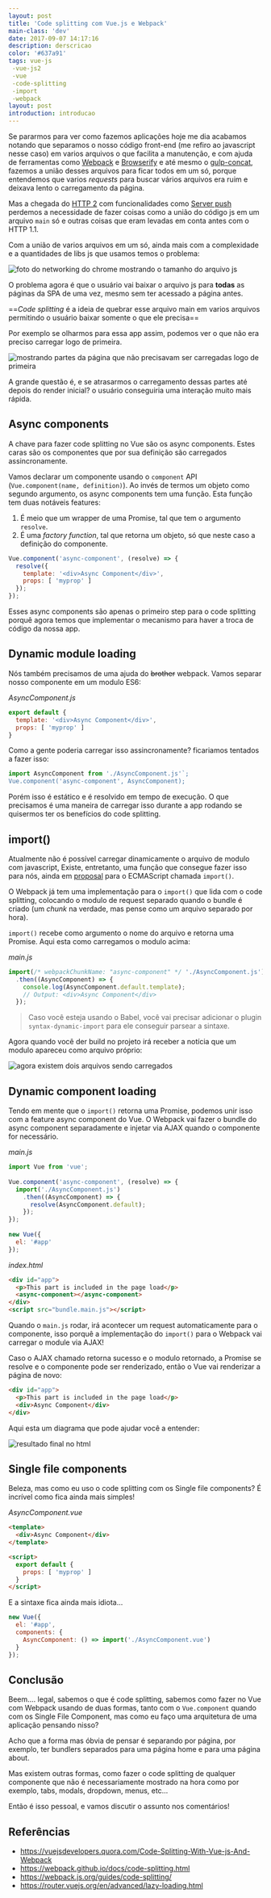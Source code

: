 ```yaml
---
layout: post
title: 'Code splitting com Vue.js e Webpack'
main-class: 'dev'
date: 2017-09-07 14:17:16 
description: derscricao
color: '#637a91'
tags: vue-js
 -vue-js2
 -vue
 -code-splitting
 -import
 -webpack
layout: post
introduction: introducao
---
```


Se pararmos para ver como fazemos aplicações hoje me dia acabamos notando que separamos o nosso código front-end (me refiro ao javascript nesse caso) em varios arquivos o que facilita a manutenção, e com ajuda de ferramentas como [Webpack](https://webpack.github.io/) e [Browserify](http://browserify.org/) e até mesmo o [gulp-concat](https://www.npmjs.com/package/gulp-concat), fazemos a união desses arquivos para ficar todos em um só, porque entendemos que varios _requests_ para buscar vários arquivos era ruim e deixava lento o carregamento da página.

Mas a chegada do [HTTP 2](https://en.wikipedia.org/wiki/HTTP/2) com funcionalidades como [Server push](http://blog.caelum.com.br/http2-server-push-na-pratica/) perdemos a necessidade de fazer coisas como a união do código js em um arquivo `main` só e outras coisas que eram levadas em conta antes com o HTTP 1.1.

Com a união de varios arquivos em um só, ainda mais com a complexidade e a quantidades de libs js que usamos temos o problema:

![foto do networking do chrome mostrando o tamanho do arquivo js](/content/images/2017/09/main-qimg-925bb293d17759f5be2a515db66eb4ae.jpg)

O problema agora é que o usuário vai baixar o arquivo js para **todas** as páginas da SPA de uma vez, mesmo sem ter acessado a página antes.

==_Code splitting_ é a ideia de quebrar esse arquivo main em varios arquivos permitindo o usuário baixar somente o que ele precisa==

Por exemplo se olharmos para essa app assim, podemos ver o que não era preciso carregar logo de primeira.

![mostrando partes da página que não precisavam ser carregadas logo de primeira](/content/images/2017/09/main-qimg-f8582b538693fdc8a418c4a08c84f870.jpg)

A grande questão é, e se atrasarmos o carregamento dessas partes até depois do render inicial? o usuário conseguiria uma interação muito mais rápida.

## Async components

A chave para fazer code splitting no Vue são os async components. Estes caras são os componentes que por sua definição são carregados assincronamente.

Vamos declarar um componente usando o `component` API (`Vue.component(name, definition)`). Ao invés de termos um objeto como segundo argumento, os async components tem uma função. Esta função tem duas notáveis features:

1. É meio que um wrapper de uma Promise, tal que tem o argumento `resolve`.
2. É uma _factory function_, tal que retorna um objeto, só que neste caso a definição do componente.

``` js
Vue.component('async-component', (resolve) => {
  resolve({
    template: '<div>Async Component</div>',
    props: [ 'myprop' ]
  });
});
```

Esses async components são apenas o primeiro step para o code splitting porquê agora temos que implementar o mecanismo para haver a troca de código da nossa app.


## Dynamic module loading

Nós também precisamos de uma ajuda do ~~brother~~ webpack. Vamos separar nosso componente em um modulo ES6:

_AsyncComponent.js_
```js
export default {
  template: '<div>Async Component</div>',
  props: [ 'myprop' ]
}
```

Como a gente poderia carregar isso assincronamente? ficariamos tentados a fazer isso:

```js
import AsyncComponent from './AsyncComponent.js'`;
Vue.component('async-component', AsyncComponent);
```

Porém isso é estático e é resolvido em tempo de execução. O que precisamos é uma maneira de carregar isso durante a app rodando se quisermos ter os benefícios do code splitting.

## import()

Atualmente não é possível carregar dinamicamente o arquivo de modulo com javascript, Existe, entretanto, uma função que consegue fazer isso para nós, ainda em [proposal](https://github.com/tc39/proposal-dynamic-import) para o ECMAScript chamada `import()`.

O Webpack já tem uma implementação para o `import()` que lida com o code splitting, colocando o modulo de request separado quando o bundle é criado (um _chunk_ na verdade, mas pense como um arquivo separado por hora).

`import()` recebe como argumento o nome do arquivo e retorna uma Promise. Aqui esta como carregamos o modulo acima:

_main.js_
```js
import(/* webpackChunkName: "async-component" */ './AsyncComponent.js')
  .then((AsyncComponent) => {
    console.log(AsyncComponent.default.template);
    // Output: <div>Async Component</div>
  });
```

> Caso você esteja usando o Babel, você vai precisar adicionar o plugin `syntax-dynamic-import` para ele conseguir parsear a sintaxe.

Agora quando você der build no projeto irá receber a notícia que um modulo apareceu como arquivo próprio:

![agora existem dois arquivos sendo carregados](https://qph.ec.quoracdn.net/main-qimg-44d748e3f9118ae3be2ddfe1d19a13a1.webp)


## Dynamic component loading

Tendo em mente que o `import()` retorna uma Promise, podemos unir isso com a feature async component do Vue. O Webpack vai fazer o bundle do async component separadamente e injetar via AJAX quando o componente for necessário.


_main.js_
```javascript
import Vue from 'vue';
 
Vue.component('async-component', (resolve) => {
  import('./AsyncComponent.js')
    .then((AsyncComponent) => {
      resolve(AsyncComponent.default);
    });
});
 
new Vue({ 
  el: '#app' 
});
```

_index.html_
```html
<div id="app">
  <p>This part is included in the page load</p>
  <async-component></async-component>
</div>
<script src="bundle.main.js"></script>
```

Quando o `main.js` rodar, irá acontecer um request automaticamente para o componente, isso porquê a implementação do `import()` para o Webpack vai carregar o module via AJAX!

Caso o AJAX chamado retorna sucesso e o modulo retornado, a Promise se resolve e o componente pode ser renderizado, então o Vue vai renderizar a página de novo:

```html
<div id="app">
  <p>This part is included in the page load</p>
  <div>Async Component</div>
</div>
```

Aqui esta um diagrama que pode ajudar você a entender:

![resultado final no html](/content/images/2017/09/main-qimg-dfd2c3bb4b891173d3c92573cd37e004.png)

## Single file components

Beleza, mas como eu uso o code splitting com os Single file components?
É incrível como fica ainda mais simples!

_AsyncComponent.vue_
```html
<template>
  <div>Async Component</div>
</template>

<script>
  export default {
    props: [ 'myprop' ]
  }
</script>
```

E a sintaxe fica ainda mais idiota...

```javascript
new Vue({ 
  el: '#app',
  components: {
    AsyncComponent: () => import('./AsyncComponent.vue')
  }
});
```

## Conclusão

Beem.... legal, sabemos o que é code splitting, sabemos como fazer no Vue com Webpack usando de duas formas, tanto com o `Vue.component` quando com os Single File Component, mas como eu faço uma arquitetura de uma aplicação pensando nisso?

Acho que a forma mas óbvia de pensar é separando por página, por exemplo, ter bundlers separados para uma página home e para uma página about.

Mas existem outras formas, como fazer o code splitting de qualquer componente que não é necessariamente mostrado na hora como por exemplo, tabs, modals, dropdown, menus, etc...

Então é isso pessoal, e vamos discutir o assunto nos comentários!

## Referências

+ https://vuejsdevelopers.quora.com/Code-Splitting-With-Vue-js-And-Webpack
+ https://webpack.github.io/docs/code-splitting.html
+ https://webpack.js.org/guides/code-splitting/
+ https://router.vuejs.org/en/advanced/lazy-loading.html
